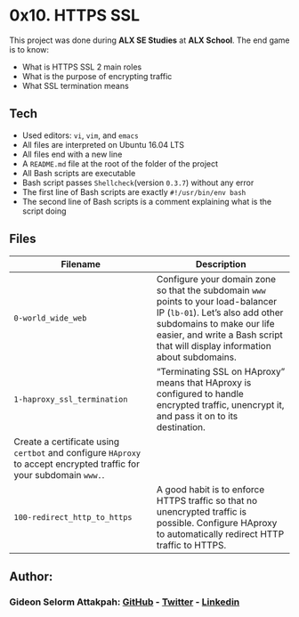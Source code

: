 # 0x10. HTTPS SSL

This project was done during **ALX SE Studies** at **ALX School**. The end game is to know:
* What is HTTPS SSL 2 main roles
* What is the purpose of encrypting traffic
* What SSL termination means

## Tech
* Used editors: `vi`, `vim`, and `emacs`
* All files are interpreted on Ubuntu 16.04 LTS
* All files end with a new line
* A `README.md` file at the root of the folder of the project
* All Bash scripts are executable
* Bash script passes `Shellcheck`(version `0.3.7`) without any error
* The first line of Bash scripts are exactly `#!/usr/bin/env bash`
* The second line of Bash scripts is a comment explaining what is the script doing

## Files

| Filename | Description |
| -------- | ----------- |
| `0-world_wide_web` | Configure your domain zone so that the subdomain `www` points to your load-balancer IP (`lb-01`). Let’s also add other subdomains to make our life easier, and write a Bash script that will display information about subdomains. |
| `1-haproxy_ssl_termination` | “Terminating SSL on HAproxy” means that HAproxy is configured to handle encrypted traffic, unencrypt it, and pass it on to its destination.
Create a certificate using `certbot` and configure `HAproxy` to accept encrypted traffic for your subdomain `www.`. |
| `100-redirect_http_to_https` | A good habit is to enforce HTTPS traffic so that no unencrypted traffic is possible. Configure HAproxy to automatically redirect HTTP traffic to HTTPS. |

## Author:
### Gideon Selorm Attakpah: [GitHub](https://github.com/iamgideonchrist) - [Twitter](https://twitter.com/iamgideonchrist) - [Linkedin](https://www.linkedin.com/in/iamgideonchrist/)

